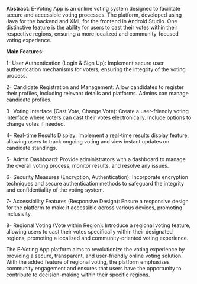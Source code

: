 **Abstract**: 
E-Voting App is an online voting system designed to facilitate secure and accessible voting processes. The platform, developed using Java for the backend and XML for the frontend in Android Studio. One distinctive feature is the ability for users to cast their votes within their respective regions, ensuring a more localized and community-focused voting experience. 
 
**Main Features**: 

1- User Authentication (Login & Sign Up): 
Implement secure user authentication mechanisms for voters, ensuring the integrity of the voting process. 
 
2- Candidate Registration and Management: 
Allow candidates to register their profiles, including relevant details and platforms. Admins can manage candidate profiles. 
 
3- Voting Interface (Cast Vote, Change Vote): 
Create a user-friendly voting interface where voters can cast their votes electronically. Include options to change votes if needed. 
 
4- Real-time Results Display: 
Implement a real-time results display feature, allowing users to track ongoing voting and view instant updates on candidate standings. 
 
5- Admin Dashboard: 
Provide administrators with a dashboard to manage the overall voting process, monitor results, and resolve any issues. 
 
6- Security Measures (Encryption, Authentication): 
Incorporate encryption techniques and secure authentication methods to safeguard the integrity and confidentiality of the voting system. 
 
7- Accessibility Features (Responsive Design): 
Ensure a responsive design for the platform to make it accessible across various devices, promoting inclusivity. 
 
8- Regional Voting (Vote within Region): 
Introduce a regional voting feature, allowing users to cast their votes specifically within their designated regions, promoting a localized and community-oriented voting experience. 
 

The E-Voting App platform aims to revolutionize the voting experience by providing a secure, transparent, and user-friendly online voting solution. With the added feature of regional voting, the platform emphasizes community engagement and ensures that users have the opportunity to contribute to decision-making within their specific regions.
